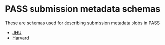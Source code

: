 # PASS submission metadata schemas

These are schemas used for describing submission metadata blobs in PASS

* [JHU](jhu/)
* [Harvard](harvard/)
